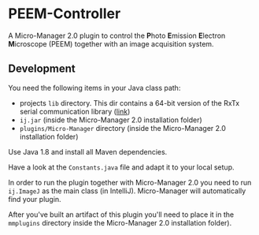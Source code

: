 # PEEM-Controller

A Micro-Manager 2.0 plugin to control the **P**hoto **E**mission **E**lectron **M**icroscope (PEEM) 
together with an image acquisition system.

## Development
You need the following items in your Java class path:
* projects `lib` directory. This dir contains a 64-bit version of the RxTx serial communication 
library ([link](http://rxtx.qbang.org/wiki/index.php/Download))
* `ij.jar` (inside the Micro-Manager 2.0 installation folder)
* `plugins/Micro-Manager` directory (inside the Micro-Manager 2.0 installation folder)

Use Java 1.8 and install all Maven dependencies. 

Have a look at the `Constants.java` file and adapt it to your local setup.

In order to run the plugin together with Micro-Manager 2.0 you need to run `ij.ImageJ` as the main
class (in IntelliJ). Micro-Manager will automatically find your plugin.

After you've built an artifact of this plugin you'll need to place it in the `mmplugins` directory
inside the Micro-Manager 2.0 installation folder).